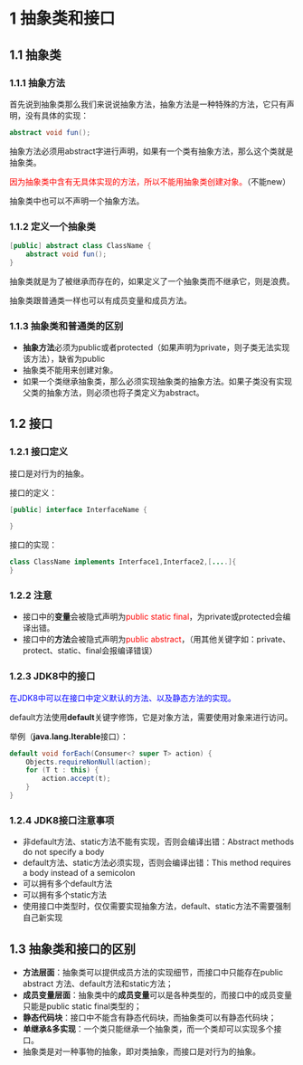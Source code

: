 # 1 抽象类和接口

## 1.1 抽象类

### 1.1.1 抽象方法

首先说到抽象类那么我们来说说抽象方法，抽象方法是一种特殊的方法，它只有声明，没有具体的实现：

```java 
abstract void fun();
```

抽象方法必须用abstract字进行声明，如果有一个类有抽象方法，那么这个类就是抽象类。

<font color="red">因为抽象类中含有无具体实现的方法，所以不能用抽象类创建对象。</font>（不能new）

抽象类中也可以不声明一个抽象方法。

### 1.1.2 定义一个抽象类

```java
[public] abstract class ClassName {
    abstract void fun();
}
```

抽象类就是为了被继承而存在的，如果定义了一个抽象类而不继承它，则是浪费。

抽象类跟普通类一样也可以有成员变量和成员方法。

### 1.1.3 抽象类和普通类的区别

- **抽象方法**必须为public或者protected（如果声明为private，则子类无法实现该方法），缺省为public
- 抽象类不能用来创建对象。
- 如果一个类继承抽象类，那么必须实现抽象类的抽象方法。如果子类没有实现父类的抽象方法，则必须也将子类定义为abstract。



## 1.2 接口

### 1.2.1 接口定义

接口是对行为的抽象。

接口的定义：

```java
[public] interface InterfaceName {
 
}
```

接口的实现：

```java
class ClassName implements Interface1,Interface2,[....]{
}
```

### 1.2.2 注意

- 接口中的**变量**会被隐式声明为<font color="red">public static final</font>，为private或protected会编译出错。
- 接口中的**方法**会被隐式声明为<font color="red">public abstract</font>，（用其他关键字如：private、protect、static、final会报编译错误）

### 1.2.3 JDK8中的接口

<font color="blue">在JDK8中可以在接口中定义默认的方法、以及静态方法的实现。</font>

default方法使用**default**关键字修饰，它是对象方法，需要使用对象来进行访问。

举例（**java.lang.Iterable**接口）：

```java
default void forEach(Consumer<? super T> action) {
    Objects.requireNonNull(action);
    for (T t : this) {
        action.accept(t);
    }
}
```

### 1.2.4 JDK8接口注意事项

- 非default方法、static方法不能有实现，否则会编译出错：Abstract methods do not specify a body
- default方法、static方法必须实现，否则会编译出错：This method requires a body instead of a semicolon
- 可以拥有多个default方法
- 可以拥有多个static方法
- 使用接口中类型时，仅仅需要实现抽象方法，default、static方法不需要强制自己新实现



## 1.3 抽象类和接口的区别

- **方法层面**：抽象类可以提供成员方法的实现细节，而接口中只能存在public abstract 方法、default方法和static方法；
- **成员变量层面**：抽象类中的**成员变量**可以是各种类型的，而接口中的成员变量只能是public static final类型的；
- **静态代码块**：接口中不能含有静态代码块，而抽象类可以有静态代码块；
- **单继承&多实现**：一个类只能继承一个抽象类，而一个类却可以实现多个接口。
- 抽象类是对一种事物的抽象，即对类抽象，而接口是对行为的抽象。

